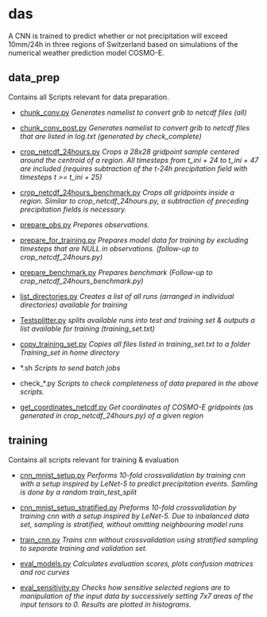 # das
A CNN is trained to predict whether or not precipitation will exceed 10mm/24h in three regions of Switzerland based on simulations of the numerical weather prediction model COSMO-E.


## data_prep
Contains all Scripts relevant for data preparation.

* [chunk_conv.py](./data_prep/chunk_conv.py) *Generates namelist to convert grib to netcdf files (all)*
* [chunk_conv_post.py](./data_prep/chunk_conv_post.py) *Generates namelist to convert grib to netcdf files that are listed in log.txt (generated by check_complete)*

* [crop_netcdf_24hours.py](./data_prep/crop_netcdf_24hours.py) *Crops a 28x28 gridpoint sample centered around the centroid of a region. All timesteps from t_ini + 24 to t_ini + 47 are included (requires subtraction of the t-24h precipitation field with timesteps t >= t_ini + 25)*

* [crop_netcdf_24hours_benchmark.py](./data_prep/crop_netcdf_24hours.py) *Crops all gridpoints inside a region. Similar to crop_netcdf_24hours.py, a subtraction of preceding precipitation fields is necessary.*

* [prepare_obs.py](./data_prep/prepare_obs.py) *Prepares observations.*

* [prepare_for_training.py](./data_prep/prepare_for_training.py) *Prepares model data for training by excluding timesteps that are NULL in observations. (follow-up to crop_netcdf_24hours.py)*

* [prepare_benchmark.py](./data_prep/prepare_benchmark.py) *Prepares benchmark (Follow-up to crop_netcdf_24hours_benchmark.py)*

* [list_directories.py](./data_prep/list_directories.py) *Creates a list of all runs (arranged in individual directories) available for training*

* [Testsplitter.py](./data_prep/Testsplitter.py) *splits available runs into test and training set & outputs a list available for training (training_set.txt)*

* [copy_training_set.py](./data_prep/copy_training_set.py) *Copies all files listed in training_set.txt to a folder Training_set in home directory*

* \*.sh
*Scripts to send batch jobs*

* check\_\*.py
*Scripts to check completeness of data prepared in the above scripts.*

* [get_coordinates_netcdf.py](./data_prep/get_coordinates.py) *Get coordinates of COSMO-E gridpoints (as generated in crop_netcdf_24hours.py) of a given region*



## training
Contains all scripts relevant for training & evaluation

* [cnn_mnist_setup.py](./training/cnn_mnist_setup.py) *Performs 10-fold crossvalidation by training cnn with a setup inspired by LeNet-5 to predict precipitation events. Samling is done by a random train_test_split*

* [cnn_mnist_setup_stratified.py](./training/cnn_mnist_setup_stratified.py) *Preforms 10-fold crossvalidation by training cnn with a setup inspired by LeNet-5. Due to inbalanced data set, sampling is stratified, without omitting neighbouring model runs*

* [train_cnn.py](./training/train.cnn) *Trains cnn without crossvalidation using stratified sampling to separate training and validation set.*

* [eval_models.py](./training/eval_models) *Calculates evaluation scores, plots confusion matrices and roc curves*

* [eval_sensitivity.py](./training/eval_sensitivity.py) *Checks how sensitive selected regions are to manipulation of the input data by successively setting 7x7 areas of the input tensors to 0. Results are plotted in histograms.*

